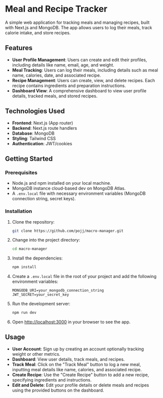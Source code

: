 # Meal and Recipe Tracker

A simple web application for tracking meals and managing recipes, built with Next.js and MongoDB. The app allows users to log their meals, track calorie intake, and store recipes.

## Features

- **User Profile Management**: Users can create and edit their profiles, including details like name, email, age, and weight.
- **Meal Tracking**: Users can log their meals, including details such as meal name, calories, date, and associated recipe.
- **Recipe Management**: Users can create, view, and delete recipes. Each recipe contains ingredients and preparation instructions.
- **Dashboard View**: A comprehensive dashboard to view user profile details, tracked meals, and stored recipes.

## Technologies Used

- **Frontend**: Next.js (App router)
- **Backend**: Next.js route handlers
- **Database**: MongoDB
- **Styling**: Tailwind CSS
- **Authentication**: JWT/cookies

## Getting Started

### Prerequisites

- Node.js and npm installed on your local machine.
- MongoDB instance cloud-based dev on MongoDB Atlas.
- A `.env.local` file with necessary environment variables (MongoDB connection string, secret keys).

### Installation

1. Clone the repository:

   ```bash
   git clone https://github.com/pojj/macro-manager.git
   ```

2. Change into the project directory:

   ```bash
   cd macro-manager
   ```

3. Install the dependencies:

   ```bash
   npm install
   ```

4. Create a `.env.local` file in the root of your project and add the following environment variables:

   ```plaintext
   MONGODB_URI=your_mongodb_connection_string
   JWT_SECRET=your_secret_key
   ```

5. Run the development server:

   ```bash
   npm run dev
   ```

6. Open [http://localhost:3000](http://localhost:3000) in your browser to see the app.

## Usage

- **User Account**: Sign up by creating an account optionally tracking weight or other metrics.
- **Dashboard**: View user details, track meals, and recipes.
- **Track Meal**: Click on the "Track Meal" button to log a new meal, inputting meal details like name, calories, and associated recipe.
- **Create Recipe**: Use the "Create Recipe" button to add a new recipe, specifying ingredients and instructions.
- **Edit and Delete**: Edit your profile details or delete meals and recipes using the provided buttons on the dashboard.
